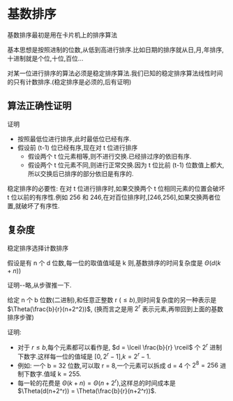 # 基数排序

基数排序最初是用在卡片机上的排序算法

基本思想是按照进制的位数,从低到高进行排序.比如日期的排序就从日,月,年排序,十进制就是个位,十位,百位...

对某一位进行排序的算法必须是稳定排序算法.我们已知的稳定排序算法线性时间的只有计数排序.(稳定排序是必须的,后有证明)

## 算法正确性证明

证明

- 按照最低位进行排序,此时最低位已经有序.
- 假设前 (t-1) 位已经有序,现在对 t 位进行排序
	- 假设两个 t 位元素相等,则不进行交换.已经排过序的依旧有序.
	- 假设两个 t 位元素不同,则进行正常交换.因为 t 位比前 (t-1) 位数值上都大,所以交换后已排序的部分依旧是有序的.

稳定排序的必要性: 在对 t 位进行排序时,如果交换两个 t 位相同元素的位置会破坏 t 位以前的有序性.例如 256 和 246,在对百位排序时,[246,256],如果交换两者位置,就破坏了有序性.

## 复杂度

稳定排序选择计数排序

假设是有 n 个 d 位数,每一位的取值值域是 k 则,基数排序的时间复杂度是 $\Theta(d(k+n))$

证明--略,从步骤推一下.

给定 n 个 b 位数(二进制),和任意正整数 r ($\leq b$),则时间复杂度的另一种表示是 $\Theta(\frac{b}{r}(n+2^2))$, (换而言之是用 $2^r$ 表示元素,再带回到上面的基数排序步骤)

证明:

- 对于 $r \leq b$,每个元素都可以看作是, $d = \lceil \frac{b}{r} \rceil$ 个  $2^r$ 进制下数字.这样每一位的值域是 $[0,2^r - 1]$,$k = 2^r -1$.
- 例如: 一个 b = 32 位数,可以取 r = 8,一个元素可以拆成 d = 4 个 $2^8 = 256$ 进制下数字.值域 k = 255.
- 每一轮的花费是 $\Theta(k+n) = \Theta(n+2^r)$,这样总的时间成本是 $\Theta(d(n+2^r)) = \Theta(\frac{b}{r}(n+2^r))$.

